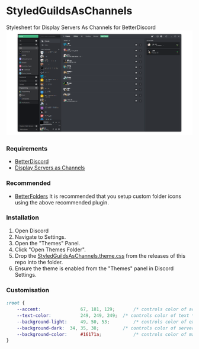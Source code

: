 # StyledGuildsAsChannels
Stylesheet for Display Servers As Channels for BetterDiscord
![PreviewImage](https://github.com/PINPAL/StyledGuildsAsChannels/blob/main/images/preview.png?raw=true)


### Requirements
- [BetterDiscord](https://betterdiscord.app/)
- [Display Servers as Channels](https://betterdiscordlibrary.com/plugins/Display%20Servers%20As%20Channels)

### Recommended
- [BetterFolders](https://betterdiscordlibrary.com/plugins/BetterFolders)
It is recommended that you setup custom folder icons using the above recommended plugin.

### Installation
1. Open Discord
2. Navigate to Settings.
3. Open the "Themes" Panel.
4. Click "Open Themes Folder".
5. Drop the [StyledGuildsAsChannels.theme.css](https://github.com/PINPAL/StyledGuildsAsChannels/releases/latest/download/StyledGuildsAsChannels.theme.css) from the releases of this repo into the folder.
6. Ensure the theme is enabled from the "Themes" panel in Discord Settings.

### Customisation
```css
:root {
	--accent: 		  		67, 181, 129; 	 	/* controls color of accent color */
	--text-color: 			249, 249, 249; 	/* controls color of text */
	--background-light: 	49, 50, 53; 		/* controls color of expanded folders */
	--background-dark: 	34, 35, 38; 		/* controls color of servers and folders */
	--background-color: 	#16171a; 			/* controls color of main background behind the server list */
}
```
